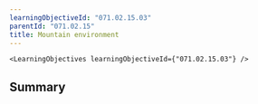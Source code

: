 ```yaml
---
learningObjectiveId: "071.02.15.03"
parentId: "071.02.15"
title: Mountain environment
---
```


```tsx eval
<LearningObjectives learningObjectiveId={"071.02.15.03"} />
```

## Summary
